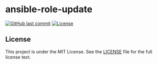 # ansible-role-update

[![GitHub last commit](https://img.shields.io/github/last-commit/ursinn/ansible-role-update?logo=github&style=for-the-badge)](https://github.com/ursinn/ansible-role-update/commits)
[![License](https://img.shields.io/github/license/ursinn/ansible-role-update?style=for-the-badge)](https://github.com/ursinn/ansible-role-update/blob/main/LICENSE)

## License

This project is under the MIT License. See the [LICENSE](https://github.com/ursinn/ansible-role-update/blob/main/LICENSE) file for the full license text.
